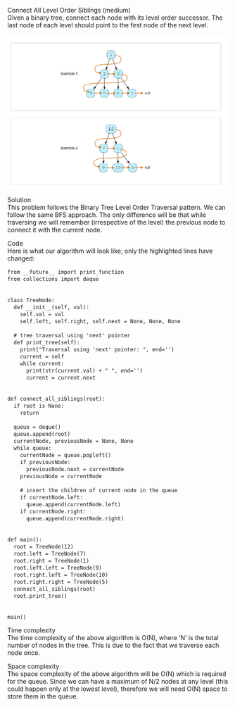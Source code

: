 Connect All Level Order Siblings (medium) \
Given a binary tree, connect each node with its level order successor. The last node of each level should point to the first node of the next level.

![alt text](pics/7013.PNG?raw=true)

Solution \
This problem follows the Binary Tree Level Order Traversal pattern. We can follow the same BFS approach. The only difference will be that while traversing we will remember (irrespective of the level) the previous node to connect it with the current node.

Code \
Here is what our algorithm will look like; only the highlighted lines have changed:
```
from __future__ import print_function
from collections import deque


class TreeNode:
  def __init__(self, val):
    self.val = val
    self.left, self.right, self.next = None, None, None

  # tree traversal using 'next' pointer
  def print_tree(self):
    print("Traversal using 'next' pointer: ", end='')
    current = self
    while current:
      print(str(current.val) + " ", end='')
      current = current.next


def connect_all_siblings(root):
  if root is None:
    return

  queue = deque()
  queue.append(root)
  currentNode, previousNode = None, None
  while queue:
    currentNode = queue.popleft()
    if previousNode:
      previousNode.next = currentNode
    previousNode = currentNode

    # insert the children of current node in the queue
    if currentNode.left:
      queue.append(currentNode.left)
    if currentNode.right:
      queue.append(currentNode.right)


def main():
  root = TreeNode(12)
  root.left = TreeNode(7)
  root.right = TreeNode(1)
  root.left.left = TreeNode(9)
  root.right.left = TreeNode(10)
  root.right.right = TreeNode(5)
  connect_all_siblings(root)
  root.print_tree()


main()
```

Time complexity \
The time complexity of the above algorithm is O(N), where ‘N’ is the total number of nodes in the tree. This is due to the fact that we traverse each node once.

Space complexity \
The space complexity of the above algorithm will be O(N) which is required for the queue. Since we can have a maximum of N/2 nodes at any level (this could happen only at the lowest level), therefore we will need O(N) space to store them in the queue.